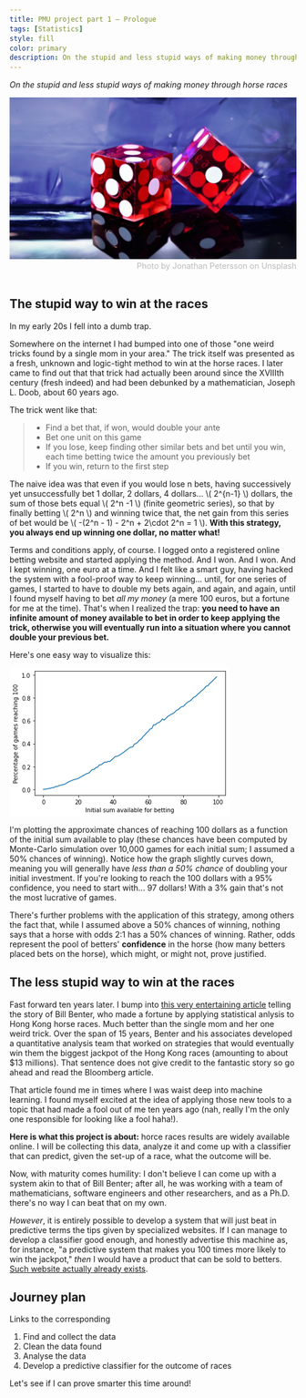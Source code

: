 ```yaml
---
title: PMU project part 1 — Prologue
tags: [Statistics]
style: fill
color: primary
description: On the stupid and less stupid ways of making money through horse races.
---
```


<script type="text/javascript"
        src="https://cdnjs.cloudflare.com/ajax/libs/mathjax/2.7.0/MathJax.js?config=TeX-AMS_CHTML"></script>

*On the stupid and less stupid ways of making money through horse races*

<img src="../images/dice.jpg">
<div style="color: #BABABA; text-align:right">Photo by Jonathan Petersson on Unsplash</div>
<br>

## The stupid way to win at the races

In my early 20s I fell into a dumb trap.

Somewhere on the internet I had bumped into one of those "one weird tricks found by a single mom in your area." The trick itself
was presented as a fresh, unknown and logic-tight method to win at the horse races. I later came to find out that that trick had actually been around since the XVIIIth century (fresh indeed) and had been debunked by a mathematician, Joseph L. Doob, about 60 years ago.

The trick went like that:

> - Find a bet that, if won, would double your ante
> - Bet one unit on this game
> - If you lose, keep finding other similar bets and bet until you win, each time betting twice the amount you previously bet
> - If you win, return to the first step

The naive idea was that even if you would lose n bets, having successively yet unsuccessfully bet 1 dollar, 2 dollars, 4 dollars... \\( 2^{n-1} \\) dollars, the sum of those bets equal \\( 2^n -1 \\) (finite geometric series), so that by finally betting \\( 2^n \\) and winning twice that, the net gain from this series of bet would be \\( -(2^n - 1) - 2^n + 2\cdot 2^n = 1 \\). **With this strategy, you always end up winning one dollar, no matter what!**

Terms and conditions apply, of course. I logged onto a registered online betting website and started applying the method. And I won. And I won. And I kept winning, one euro at a time. And I felt like a smart guy, having hacked the system with a fool-proof way to keep winning... until, for one series of games, I started to have to double my bets again, and again, and again, until I found myself having to bet *all my money* (a mere 100 euros, but a fortune for me at the time). That's when I realized the trap: **you need to have an infinite amount of money available to bet in order to keep applying the trick, otherwise you will eventually run into a situation where you cannot double your previous bet.**

Here's one easy way to visualize this:

<img src="../images/pmu-1-img1.png" align="center">

I'm plotting the approximate chances of reaching 100 dollars as a function of the initial sum available to play (these chances have been computed by Monte-Carlo simulation over 10,000 games for each initial sum; I assumed a 50% chances of winning). Notice how the graph slightly curves down, meaning you will generally have *less than a 50% chance* of doubling your initial investment. If you're looking to reach the 100 dollars with a 95% confidence, you need to start with... 97 dollars! With a 3% gain that's not the most lucrative of games.

There's further problems with the application of this strategy, among others the fact that, while I assumed above a 50% chances of winning, nothing says that a horse with odds 2:1 has a 50% chances of winning. Rather, odds represent the pool of betters' **confidence** in the horse (how many betters placed bets on the horse), which might, or might not, prove justified.

## The less stupid way to win at the races

Fast forward ten years later. I bump into <a href="https://www.bloomberg.com/news/features/2018-05-03/the-gambler-who-cracked-the-horse-racing-code">this very entertaining article</a> telling the story of Bill Benter, who made a fortune by applying statistical anlysis to Hong Kong horse races. Much better than the single mom and her one weird trick. Over the span of 15 years, Benter and his associates developed a quantitative analysis team that worked on strategies that would eventually win them the biggest jackpot of the Hong Kong races (amounting to about $13 millions). That sentence does not give credit to the fantastic story so go ahead and read the Bloomberg article.

That article found me in times where I was waist deep into machine learning. I found myself excited at the idea of applying those new tools to a topic that had made a fool out of me ten years ago (nah, really I'm the only one responsible for looking like a fool haha!).

**Here is what this project is about:** horce races results are widely available online. I will be collecting this data, analyze it and come up with a classifier that can predict, given the set-up of a race, what the outcome will be.

Now, with maturity comes humility: I don't believe I can come up with a system akin to that of Bill Benter; after all, he was working with a team of mathematicians, software engineers and other researchers, and as a Ph.D. there's no way I can beat that on my own.

*However*, it is entirely possible to develop a system that will just beat in predictive terms the tips given by specialized websites. If I can manage to develop a classifier good enough, and honestly advertise this machine as, for instance, "a predictive system that makes you 100 times more likely to win the jackpot," *then* I would have a product that can be sold to betters. <a href="https://www.boturfers.fr/">Such website actually already exists</a>.

## Journey plan

Links to the corresponding 

1. Find and collect the data
2. Clean the data found
3. Analyse the data
4. Develop a predictive classifier for the outcome of races

Let's see if I can prove smarter this time around!
